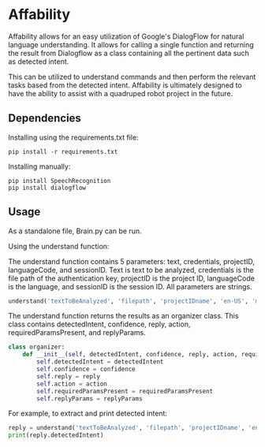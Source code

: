 # Affability
Affability allows for an easy utilization of Google's DialogFlow for natural language understanding. It allows for calling a single function and returning the result from Dialogflow as a class containing all the pertinent data such as detected intent.

This can be utilized to understand commands and then perform the relevant tasks based from the detected intent. Affability is ultimately designed to have the ability to assist with a quadruped robot project in the future.

## Dependencies
Installing using the requirements.txt file:
```
pip install -r requirements.txt
```
Installing manually:
```
pip install SpeechRecognition
pip install dialogflow
```

## Usage
As a standalone file, Brain.py can be run.

Using the understand function:

The understand function contains 5 parameters: text, credentials, projectID, languageCode, and sessionID. Text is text to be analyzed, credentials is the file path of the authentication key, projectID is the project ID, languageCode is the language, and sessionID is the session ID. All parameters are strings. 

```python
understand('textToBeAnalyzed', 'filepath', 'projectIDname', 'en-US', 'me') 
```

The understand function returns the results as an organizer class. This class contains detectedIntent, confidence, reply, action, requiredParamsPresent, and replyParams. 

```python
class organizer:
    def __init__(self, detectedIntent, confidence, reply, action, requiredParamsPresent, replyParams):
        self.detectedIntent = detectedIntent
        self.confidence = confidence
        self.reply = reply
        self.action = action
        self.requiredParamsPresent = requiredParamsPresent
        self.replyParams = replyParams
```

For example, to extract and print detected intent:

```python
reply = understand('textToBeAnalyzed', 'filepath', 'projectIDname', 'en-US', 'me') 
print(reply.detectedIntent)
```
